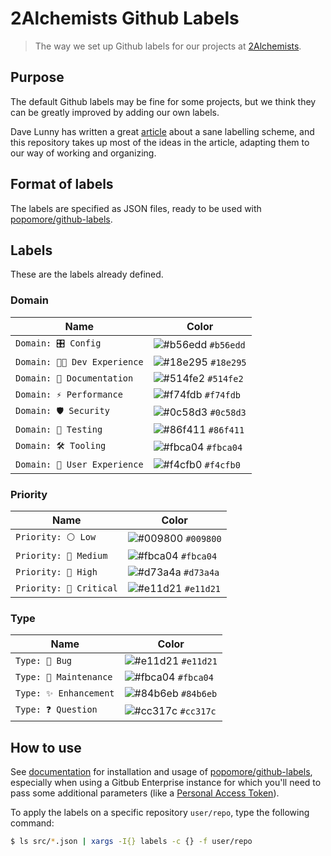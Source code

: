 # 2Alchemists Github Labels

> The way we set up Github labels for our projects at [2Alchemists](https://2alchemists.com).

## Purpose

The default Github labels may be fine for some projects, but we think they can be greatly improved by adding our own labels.

Dave Lunny has written a great [article](https://medium.com/@dave_lunny/sane-github-labels-c5d2e6004b63) about a sane labelling scheme, and this repository takes up most of the ideas in the article, adapting them to our way of working and organizing.

## Format of labels

The labels are specified as JSON files, ready to be used with [popomore/github-labels](https://github.com/popomore/github-labels).

## Labels

These are the labels already defined.

### Domain

| Name             | Color      |
|------------------|------------|
| `Domain: 🎛 Config` | ![#b56edd](https://via.placeholder.com/15/b56edd/000000?text=+) `#b56edd` |
| `Domain: 👩‍💻 Dev Experience` | ![#18e295](https://via.placeholder.com/15/18e295/000000?text=+) `#18e295` |
| `Domain: 📝 Documentation` | ![#514fe2](https://via.placeholder.com/15/514fe2/000000?text=+) `#514fe2` |
| `Domain: ⚡️ Performance` | ![#f74fdb](https://via.placeholder.com/15/f74fdb/000000?text=+) `#f74fdb` |
| `Domain: 🛡 Security` | ![#0c58d3](https://via.placeholder.com/15/0c58d3/000000?text=+) `#0c58d3` |
| `Domain: 🧪 Testing` | ![#86f411](https://via.placeholder.com/15/86f411/000000?text=+) `#86f411` |
| `Domain: 🛠 Tooling` | ![#fbca04](https://via.placeholder.com/15/fbca04/000000?text=+) `#fbca04` |
| `Domain: 🎨 User Experience` | ![#f4cfb0](https://via.placeholder.com/15/f4cfb0/000000?text=+) `#f4cfb0` |

### Priority

| Name             | Color      |
|------------------|------------|
| `Priority: ⚪️ Low` | ![#009800](https://via.placeholder.com/15/009800/000000?text=+) `#009800` |
| `Priority: 🔵 Medium` | ![#fbca04](https://via.placeholder.com/15/fbca04/000000?text=+) `#fbca04` |
| `Priority: 🔴 High` | ![#d73a4a](https://via.placeholder.com/15/d73a4a/000000?text=+) `#d73a4a` |
| `Priority: 🚨 Critical` | ![#e11d21](https://via.placeholder.com/15/e11d21/000000?text=+) `#e11d21` |

### Type

| Name             | Color      |
|------------------|------------|
| `Type: 🐛 Bug` | ![#e11d21](https://via.placeholder.com/15/e11d21/000000?text=+) `#e11d21` |
| `Type: 🔨 Maintenance` | ![#fbca04](https://via.placeholder.com/15/fbca04/000000?text=+) `#fbca04` |
| `Type: ✨ Enhancement` | ![#84b6eb](https://via.placeholder.com/15/84b6eb/000000?text=+) `#84b6eb` |
| `Type: ❓ Question` | ![#cc317c](https://via.placeholder.com/15/cc317c/000000?text=+) `#cc317c` |

## How to use

See [documentation](https://github.com/popomore/github-labels) for installation and usage of [popomore/github-labels](https://github.com/popomore/github-labels), especially when using a Gitbub Enterprise instance for which you'll need to pass some additional parameters (like a [Personal Access Token](https://github.com/settings/tokens)).

To apply the labels on a specific repository `user/repo`, type the following command:

```sh
$ ls src/*.json | xargs -I{} labels -c {} -f user/repo
```